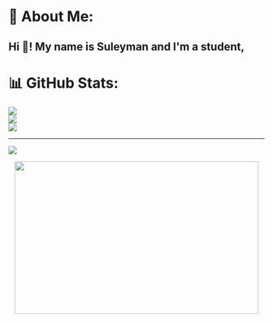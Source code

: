 # 💫 About Me:
<h2 align="left">Hi 👋! My name is Suleyman and I'm a student, </h2>

# 📊 GitHub Stats:
![](https://github-readme-stats.vercel.app/api?username=Suleyman-Seyt-Aliev&theme=dark&hide_border=false&include_all_commits=false&count_private=false)<br/>
![](https://github-readme-streak-stats.herokuapp.com/?user=Suleyman-Seyt-Aliev&theme=dark&hide_border=false)<br/>
![](https://github-readme-stats.vercel.app/api/top-langs/?username=Suleyman-Seyt-Aliev&theme=dark&hide_border=false&include_all_commits=false&count_private=false&layout=compact)

---
[![](https://visitcount.itsvg.in/api?id=Suleyman-Seyt-Aliev&icon=0&color=0)](https://visitcount.itsvg.in)

<div align="center">
  <img height="300" width="480" src="https://i.pinimg.com/originals/bf/78/09/bf7809ba939168726dc63ee4adc02c55.gif"  />
</div>

<!-- Proudly created with GPRM ( https://gprm.itsvg.in ) -->
